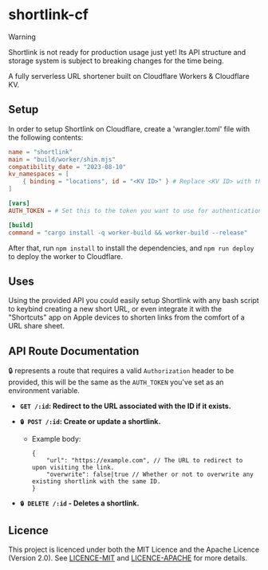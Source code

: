# shortlink-cf

> [!WARNING]  
> Shortlink is not ready for production usage just yet! Its API structure and storage system is subject to breaking changes for the time being.


A fully serverless URL shortener built on Cloudflare Workers & Cloudflare KV.

## Setup

In order to setup Shortlink on Cloudflare, create a 'wrangler.toml' file with the following contents:

```toml
name = "shortlink"
main = "build/worker/shim.mjs"
compatibility_date = "2023-08-10"
kv_namespaces = [
    { binding = "locations", id = "<KV ID>" } # Replace <KV ID> with the ID of the KV namespace you want to use, you may need to create one first.
]

[vars]
AUTH_TOKEN = # Set this to the token you want to use for authentication.

[build]
command = "cargo install -q worker-build && worker-build --release"
```

After that, run `npm install` to install the dependencies, and `npm run deploy` to deploy the worker to Cloudflare.

## Uses

Using the provided API you could easily setup Shortlink with any bash script to keybind creating a new short URL, or even integrate it with the "Shortcuts" app on Apple devices to shorten links from the comfort of a URL share sheet.

## API Route Documentation

🔒 represents a route that requires a valid `Authorization` header to be provided, this will be the same as the `AUTH_TOKEN` you've set as an environment variable.

- **`GET /:id`: Redirect to the URL associated with the ID if it exists.**

-  **`🔒 POST /:id`: Create or update a shortlink.**

    * Example body:
        ```json5
        {
            "url": "https://example.com", // The URL to redirect to upon visiting the link.
            "overwrite": false|true // Whether or not to overwrite any existing shortlink with the same ID.
        }
        ```

- **`🔒 DELETE /:id` - Deletes a shortlink.**

## Licence

This project is licenced under both the MIT Licence and the Apache Licence (Version 2.0). See [LICENCE-MIT](LICENCE-MIT) and [LICENCE-APACHE](LICENCE-APACHE) for more details.
